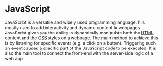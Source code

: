 # JavaScript

JavaScript is a versatile and widely used programming language. It is mostly used to add interactivity and dynamic content to webpages. JavaScript gives you the ability to dynamically manipulate both the [HTML](HTML.md) content and the [CSS](CSS.md) styles on a webpage. The main method to achieve this is by listening for specific events (e.g. a click on a button). Triggering such an event causes a specific part of the JavaScript code to be executed. It is also the main tool to connect the front-end with the server-side logic of a web app.
